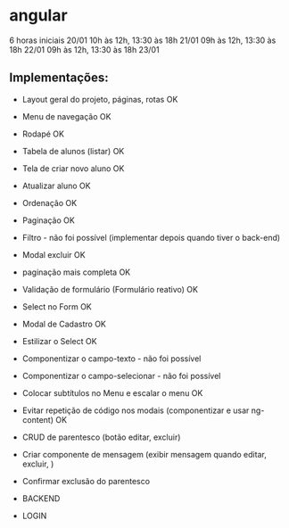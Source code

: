 # angular

6 horas iniciais
20/01 10h às 12h, 13:30 às 18h
21/01 09h às 12h, 13:30 às 18h
22/01 09h às 12h, 13:30 às 18h
23/01

## Implementações:

- Layout geral do projeto, páginas, rotas OK
- Menu de navegação OK
- Rodapé OK
- Tabela de alunos (listar) OK
- Tela de criar novo aluno OK
- Atualizar aluno OK
- Ordenação OK
- Paginação OK
- Filtro - não foi possível (implementar depois quando tiver o back-end)
- Modal excluir OK
- paginação mais completa OK
- Validação de formulário (Formulário reativo) OK
- Select no Form OK
- Modal de Cadastro OK
- Estilizar o Select OK

- Componentizar o campo-texto - não foi possível
- Componentizar o campo-selecionar - não foi possível
- Colocar subtítulos no Menu e escalar o menu OK
- Evitar repetição de código nos modais (componentizar e usar ng-content) OK

- CRUD de parentesco (botão editar, excluir)
- Criar componente de mensagem (exibir mensagem quando editar, excluir, )
- Confirmar exclusão do parentesco


- BACKEND
- LOGIN
